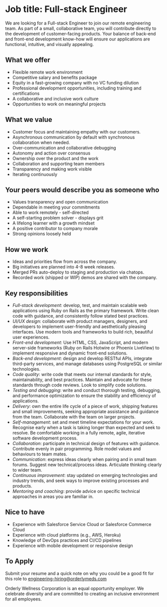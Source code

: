 # Job title: Full-stack Engineer

We are looking for a Full-stack Engineer to join our remote engineering team.
As part of a small, collaborative team, you will contribute directly
to the development of customer-facing products.
Your balance of back-end and front-end development know-how
will ensure our applications are functional, intuitive, and visually appealing.

## What we offer

- Flexible remote work environment
- Competitive salary and benefits package
- Equity in a fast-growing company with no VC funding dilution
- Professional development opportunities, including training and certifications
- A collaborative and inclusive work culture
- Opportunities to work on meaningful projects

## What we value

- Customer focus and maintaining empathy with our customers.
- Asynchronous communication by default with synchronous collaboration when needed.
- Over-communication and collaborative debugging
- Autonomy and action over consensus
- Ownership over the product and the work
- Collaboration and supporting team members
- Transparency and making work visible
- Iterating continuously

## Your peers would describe you as someone who

- Values transparency and open communication
- Dependable in meeting your commitments
- Able to work remotely - self-directed
- A self-starting problem solver - displays grit
- A lifelong learner with a growth mindset
- A positive contributor to company morale
- Strong opinions loosely held

## How we work

- Ideas and priorities flow from across the company.
- Big initiatives are planned into 4-8 week releases.
- Merged PRs auto-deploy to staging and production via chatops.
- Recorded work (shipped or WIP) demos are shared with the company.

## Key responsibilities

- *Full-stack development*: develop, test, and maintain scalable web applications
  using Ruby on Rails as the primary framework.
  Write clean code with guidance, and consistently follow stated best practices.
- *UI/UX design*: collaborate with product managers, designers, and developers
  to implement user-friendly and aesthetically pleasing interfaces.
  Use modern tools and frameworks to build rich, beautiful user experiences.
- *Front-end development*: Use HTML, CSS, JavaScript, and modern server-side frameworks
  (Ruby on Rails Hotwire or Phoenix LiveView) to implement responsive and dynamic front-end solutions.
- *Back-end development*: design and develop RESTful APIs,
  integrate third-party services,
  and manage databases using PostgreSQL or similar technologies.
- *Code quality*: write code that meets our internal standards
  for style, maintainability, and best practices.
  Maintain and advocate for these standards through code reviews.
  Look to simplify code solutions.
- *Testing and debugging*: write and conduct thorough testing, debugging, and performance optimization
  to ensure the stability and efficiency of applications.
- *Delivery*: own the entire life cycle of a piece of work, shipping features and small improvements,
  seeking appropriate assistance and guidance from the team.
  Collaborate with the team on larger projects.
- *Self-management*: set and meet timeline expectations for your work.
  Recognise early when a task is taking longer than expected and seek to resolve.
  Be comfortable working in a fully remote, agile, iterative software development process.
- *Collaboration*: participate in technical design of features with guidance.
  Contribute evenly in pair programming.
  Role model values and behaviours to team mates.
- *Communication*: express ideas clearly when pairing and in small team forums.
  Suggest new technical/process ideas. Articulate thinking clearly to wider team.
- *Continuous improvement*: stay updated on emerging technologies and industry trends,
  and seek ways to improve existing processes and products.
- *Mentoring and coaching*: provide advice on specific technical approaches
  in areas you are familiar in.

## Nice to have

- Experience with Salesforce Service Cloud or Salesforce Commerce Cloud
- Experience with cloud platforms (e.g., AWS, Heroku)
- Knowledge of DevOps practices and CI/CD pipelines
- Experience with mobile development or responsive design

## To Apply

Submit your resume and a quick note on why you could be a good fit for this role
to [engineering-hiring@orderlymeds.com](mailto:engineering-hiring@orderlymeds.com)

Orderly Wellness Corporation is an equal opportunity employer.
We celebrate diversity and are committed to creating an inclusive environment for all employees.
